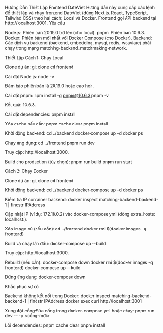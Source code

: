 Hướng Dẫn Thiết Lập Frontend DateViet
Hướng dẫn này cung cấp các lệnh để thiết lập và chạy frontend DateViet (dùng Next.js, React, TypeScript, Tailwind CSS) theo hai cách: Local và Docker. Frontend gọi API backend tại http://localhost:3001.
Yêu cầu

Node.js: Phiên bản 20.19.0 trở lên (cho local).
pnpm: Phiên bản 10.6.3.
Docker: Phiên bản mới nhất với Docker Compose (cho Docker).
Backend: Các dịch vụ backend (backend, embedding, mysql, redis, weaviate) phải chạy trong mạng matching-backend_matchmaking-network.

Thiết Lập
Cách 1: Chạy Local

Clone dự án:
git clone [<repository-url>](https://github.com/Gay22222/AI-Matching-Webapp.git)
cd frontend


Cài đặt Node.js:
node -v

Đảm bảo phiên bản là 20.19.0 hoặc cao hơn.

Cài đặt pnpm:
npm install -g pnpm@10.6.3
pnpm -v

Kết quả: 10.6.3.

Cài đặt dependencies:
pnpm install

Xóa cache nếu cần:
pnpm cache clear
pnpm install


Khởi động backend:
cd ../backend
docker-compose up -d
docker ps


Chạy ứng dụng:
cd ../frontend
pnpm run dev

Truy cập: http://localhost:3000.

Build cho production (tùy chọn):
pnpm run build
pnpm run start



Cách 2: Chạy Docker

Clone dự án:
git clone <repository-url>
cd frontend


Khởi động backend:
cd ../backend
docker-compose up -d
docker ps


Kiểm tra IP container backend:
docker inspect matching-backend-backend-1 | findstr IPAddress

Cập nhật IP (ví dụ: 172.18.0.2) vào docker-compose.yml (dòng extra_hosts: localhost:<IP>).

Xóa image cũ (nếu cần):
cd ../frontend
docker rmi $(docker images -q frontend)


Build và chạy lần đầu:
docker-compose up --build

Truy cập: http://localhost:3000.

Rebuild (nếu cần):
docker-compose down
docker rmi $(docker images -q frontend)
docker-compose up --build


Dừng ứng dụng:
docker-compose down



Khắc phục sự cố

Backend không kết nối trong Docker:
docker inspect matching-backend-backend-1 | findstr IPAddress
docker exec <frontend-container-id> curl http://localhost:3001


Xung đột cổng:Sửa cổng trong docker-compose.yml hoặc chạy:
pnpm run dev -- -p <cổng-mới>


Lỗi dependencies:
pnpm cache clear
pnpm install




